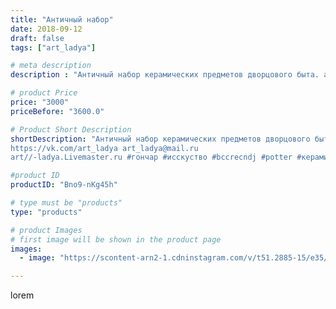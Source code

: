 ```yaml
---
title: "Античный набор"
date: 2018-09-12
draft: false
tags: ["art_ladya"]

# meta description
description : "Античный набор керамических предметов дворцового быта. art_ladya\"Арт Ладья\" Гончарная мастерская в Нижнем Новгороде. Изготовление керамики и мастер//-классы п"

# product Price
price: "3000"
priceBefore: "3600.0"

# Product Short Description
shortDescription: "Античный набор керамических предметов дворцового быта. art_ladya\"Арт Ладья\" Гончарная мастерская в Нижнем Новгороде. Изготовление керамики и мастер//-классы по обучению. 
https://vk.com/art_ladya art_ladya@mail.ru 
art//-ladya.Livemaster.ru #гончар #исскуство #bccrecndj #potter #керамикадляинтерьера #керамикаручнаяработа #керамиканазаказ #handmade #ancientceramics #керамика #эксклюзивнаякерамика #greece #painter #dishes #decor #ceramicar #nntoday #claygoods #restaurant #earthenware #ceramic #design #antiquity #античнаякерамика #ceramicart #exclusive #античность #clay #авторскаякерамика"

#product ID
productID: "Bno9-nKg45h"

# type must be "products"
type: "products"

# product Images
# first image will be shown in the product page
images:
  - image: "https://scontent-arn2-1.cdninstagram.com/v/t51.2885-15/e35/40405438_522463171499001_8402216463891780297_n.jpg?se=7&tp=1&_nc_ht=scontent-arn2-1.cdninstagram.com&_nc_cat=109&_nc_ohc=Hq90aZeKsWAAX9qySnN&ccb=7-4&oh=f68f2381d514b15164b2be45a7d02431&oe=60851D24&_nc_sid=86f79a&ig_cache_key=MTg2NzAxNDYyOTA0MjEzMDUyOQ%3D%3D.2-ccb7-4"

---
```

lorem
